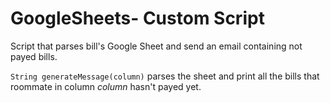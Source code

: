 # GoogleSheets- Custom Script

Script that parses bill's Google Sheet and send an email containing not payed bills.

`String generateMessage(column)`  parses the sheet and print all the bills that roommate in column *column* hasn't payed yet.
